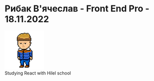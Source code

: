 # Рибак В'ячеслав - Front End Pro - 18.11.2022
![V the React student](/pixel-v.png)<br>
Studying React with Hilel school
